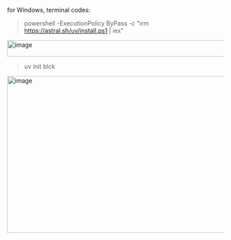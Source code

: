 for Windows, terminal codes:

> powershell -ExecutionPolicy ByPass -c "irm https://astral.sh/uv/install.ps1 | iex"

<img width="853" height="38" alt="image" src="https://github.com/user-attachments/assets/48cc8b02-7e6e-4379-919f-da7acc76d27d" />

> uv init blck

<img width="1025" height="364" alt="image" src="https://github.com/user-attachments/assets/bd9a803e-3a30-403b-9798-171609032485" />

